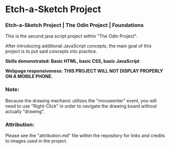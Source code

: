 # Etch-a-Sketch Project

### Etch-a-Sketch Project | The Odin Project | Foundations

This is the second java script project within "The Odin Project".

After introducing additional JavaScript concepts, the main goal of this project is to put said concepts into practice.

**Skills demonstrated: Basic HTML, basic CSS, basic JavaScript**

**Webpage responsiveness: THIS PROJECT WILL NOT DISPLAY PROPERLY ON A MOBILE PHONE.**

### **Note:**

Because the drawing mechanic utilizes the "mouseenter" event, you will need to use "Right-Click" in order to navigate the drawing board without actually "drawing".

### **Attribution:**

Please see the "attribution.md" file within the repository for links and credits to images used in the project.